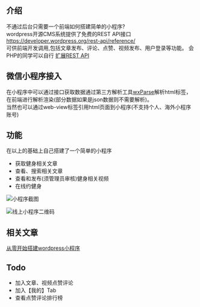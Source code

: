 
## 介绍
不通过后台只需要一个前端如何搭建简单的小程序?<br/>
wordpress开源CMS系统提供了免费的REST API接口
https://developer.wordpress.org/rest-api/reference/ <br/>
可供前端开发调用,包括文章发布、评论、点赞、视频发布、用户登录等功能。
会PHP的同学可以自行
<a href="https://developer.wordpress.org/rest-api/extending-the-rest-api/" target="_blank" rel="noopener">扩展REST API</a>


## 微信小程序接入

在小程序中可以通过接口获取数据通过第三方解析工具<a href="https://github.com/icindy/wxParse/" target="_blank" rel="noopener">wxParse</a>解析html标签，在前端进行解析渲染(部分数据如果是json数据则不需要解析)。<br/>
当然也可以通过web-view标签引用html页面到小程序(不支持个人、海外小程序账号)


## 功能
在以上的基础上自己搭建了一个简单的小程序

* 获取健身相关文章
* 查看、搜索相关文章
* 查看和发布(须管理员审核)健身相关视频
* 在线约健身

![小程序截图](https://www.jwdai.com.cn/images/screenShot.png)

![线上小程序二维码](https://www.jwdai.com.cn/images/QRCode.png)

## 相关文章
[从零开始搭建wordpress小程序](https://www.watch-life.net/wordpress-weixin-app)

## Todo
* 加入文章、视频点赞评论
* 加入【我的】Tab
* 查看点赞评论排行榜
